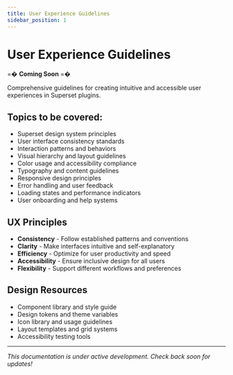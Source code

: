 ```yaml
---
title: User Experience Guidelines
sidebar_position: 1
---
```


<!--
Licensed to the Apache Software Foundation (ASF) under one
or more contributor license agreements.  See the NOTICE file
distributed with this work for additional information
regarding copyright ownership.  The ASF licenses this file
to you under the Apache License, Version 2.0 (the
"License"); you may not use this file except in compliance
with the License.  You may obtain a copy of the License at

  http://www.apache.org/licenses/LICENSE-2.0

Unless required by applicable law or agreed to in writing,
software distributed under the License is distributed on an
"AS IS" BASIS, WITHOUT WARRANTIES OR CONDITIONS OF ANY
KIND, either express or implied.  See the License for the
specific language governing permissions and limitations
under the License.
-->

# User Experience Guidelines

=� **Coming Soon** =�

Comprehensive guidelines for creating intuitive and accessible user experiences in Superset plugins.

## Topics to be covered:

- Superset design system principles
- User interface consistency standards
- Interaction patterns and behaviors
- Visual hierarchy and layout guidelines
- Color usage and accessibility compliance
- Typography and content guidelines
- Responsive design principles
- Error handling and user feedback
- Loading states and performance indicators
- User onboarding and help systems

## UX Principles

- **Consistency** - Follow established patterns and conventions
- **Clarity** - Make interfaces intuitive and self-explanatory
- **Efficiency** - Optimize for user productivity and speed
- **Accessibility** - Ensure inclusive design for all users
- **Flexibility** - Support different workflows and preferences

## Design Resources

- Component library and style guide
- Design tokens and theme variables
- Icon library and usage guidelines
- Layout templates and grid systems
- Accessibility testing tools

---

*This documentation is under active development. Check back soon for updates!*
